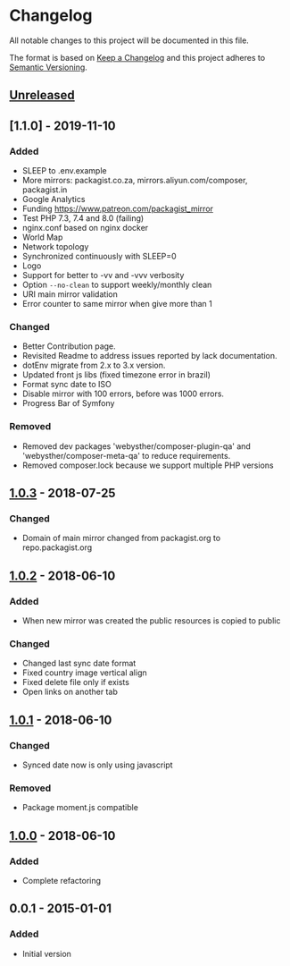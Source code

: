 # Changelog
All notable changes to this project will be documented in this file.

The format is based on [Keep a Changelog](http://keepachangelog.com/en/1.0.0/)
and this project adheres to [Semantic Versioning](http://semver.org/spec/v2.0.0.html).

## [Unreleased]

## [1.1.0] - 2019-11-10
### Added
- SLEEP to .env.example
- More mirrors: packagist.co.za, mirrors.aliyun.com/composer, packagist.in
- Google Analytics
- Funding https://www.patreon.com/packagist_mirror
- Test PHP 7.3, 7.4 and 8.0 (failing)
- nginx.conf based on nginx docker
- World Map
- Network topology
- Synchronized continuously with SLEEP=0
- Logo
- Support for better to -vv and -vvv verbosity
- Option `--no-clean` to support weekly/monthly clean
- URI main mirror validation
- Error counter to same mirror when give more than 1

### Changed
- Better Contribution page.
- Revisited Readme to address issues reported by lack documentation.
- dotEnv migrate from 2.x to 3.x version.
- Updated front js libs (fixed timezone error in brazil)
- Format sync date to ISO
- Disable mirror with 100 errors, before was 1000 errors.
- Progress Bar of Symfony

### Removed
- Removed dev packages 'webysther/composer-plugin-qa' and 'webysther/composer-meta-qa' to reduce requirements.
- Removed composer.lock because we support multipĺe PHP versions

## [1.0.3] - 2018-07-25
### Changed
- Domain of main mirror changed from packagist.org to repo.packagist.org

## [1.0.2] - 2018-06-10
### Added
- When new mirror was created the public resources is copied to public

### Changed
- Changed last sync date format
- Fixed country image vertical align
- Fixed delete file only if exists
- Open links on another tab

## [1.0.1] - 2018-06-10
### Changed
- Synced date now is only using javascript

### Removed
- Package moment.js compatible

## [1.0.0] - 2018-06-10
### Added
- Complete refactoring

## 0.0.1 - 2015-01-01
### Added
- Initial version

[Unreleased]: https://github.com/Webysther/packagist-mirror/compare/1.0.3...HEAD
[1.0.3]:  https://github.com/Webysther/packagist-mirror/compare/1.0.2...1.0.3
[1.0.2]:  https://github.com/Webysther/packagist-mirror/compare/1.0.1...1.0.2
[1.0.1]:  https://github.com/Webysther/packagist-mirror/compare/1.0.0...1.0.1
[1.0.0]:  https://github.com/Webysther/packagist-mirror/compare/0.0.1...1.0.0
